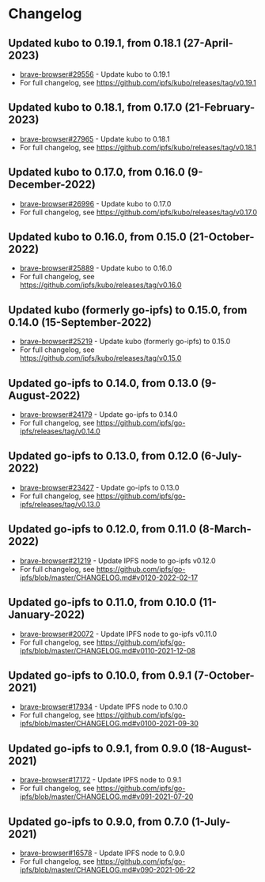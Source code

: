 # Changelog

## Updated kubo to 0.19.1, from 0.18.1 (27-April-2023)
- [brave-browser#29556](https://github.com/brave/brave-browser/issues/29556) - Update kubo to 0.19.1
- For full changelog, see https://github.com/ipfs/kubo/releases/tag/v0.19.1

## Updated kubo to 0.18.1, from 0.17.0 (21-February-2023)
- [brave-browser#27965](https://github.com/brave/brave-browser/issues/27965) - Update kubo to 0.18.1
- For full changelog, see https://github.com/ipfs/kubo/releases/tag/v0.18.1

## Updated kubo to 0.17.0, from 0.16.0 (9-December-2022)
- [brave-browser#26996](https://github.com/brave/brave-browser/issues/26996) - Update kubo to 0.17.0
- For full changelog, see https://github.com/ipfs/kubo/releases/tag/v0.17.0

## Updated kubo to 0.16.0, from 0.15.0 (21-October-2022)
- [brave-browser#25889](https://github.com/brave/brave-browser/issues/25889) - Update kubo to 0.16.0
- For full changelog, see https://github.com/ipfs/kubo/releases/tag/v0.16.0

## Updated kubo (formerly go-ipfs) to 0.15.0, from 0.14.0 (15-September-2022)
- [brave-browser#25219](https://github.com/brave/brave-browser/issues/25219) - Update kubo (formerly go-ipfs) to 0.15.0
- For full changelog, see https://github.com/ipfs/kubo/releases/tag/v0.15.0

## Updated go-ipfs to 0.14.0, from 0.13.0 (9-August-2022)
- [brave-browser#24179](https://github.com/brave/brave-browser/issues/24179) - Update go-ipfs to 0.14.0
- For full changelog, see https://github.com/ipfs/go-ipfs/releases/tag/v0.14.0

## Updated go-ipfs to 0.13.0, from 0.12.0 (6-July-2022)
- [brave-browser#23427](https://github.com/brave/brave-browser/issues/23427) - Update go-ipfs to 0.13.0
- For full changelog, see https://github.com/ipfs/go-ipfs/releases/tag/v0.13.0

## Updated go-ipfs to 0.12.0, from 0.11.0 (8-March-2022)
- [brave-browser#21219](https://github.com/brave/brave-browser/issues/21219) - Update IPFS node to go-ipfs v0.12.0
- For full changelog, see https://github.com/ipfs/go-ipfs/blob/master/CHANGELOG.md#v0120-2022-02-17

## Updated go-ipfs to 0.11.0, from 0.10.0 (11-January-2022)
- [brave-browser#20072](https://github.com/brave/brave-browser/issues/20072) - Update IPFS node to go-ipfs v0.11.0
- For full changelog, see https://github.com/ipfs/go-ipfs/blob/master/CHANGELOG.md#v0110-2021-12-08

## Updated go-ipfs to 0.10.0, from 0.9.1 (7-October-2021)
 - [brave-browser#17934](https://github.com/brave/brave-browser/issues/17934) - Update IPFS node to 0.10.0
 - For full changelog, see https://github.com/ipfs/go-ipfs/blob/master/CHANGELOG.md#v0100-2021-09-30

## Updated go-ipfs to 0.9.1, from 0.9.0 (18-August-2021)
 - [brave-browser#17172](https://github.com/brave/brave-browser/issues/17172) - Update IPFS node to 0.9.1
 - For full changelog, see https://github.com/ipfs/go-ipfs/blob/master/CHANGELOG.md#v091-2021-07-20

## Updated go-ipfs to 0.9.0, from 0.7.0 (1-July-2021)
 - [brave-browser#16578](https://github.com/brave/brave-browser/issues/16578) - Update IPFS node to 0.9.0
 - For full changelog, see https://github.com/ipfs/go-ipfs/blob/master/CHANGELOG.md#v090-2021-06-22
